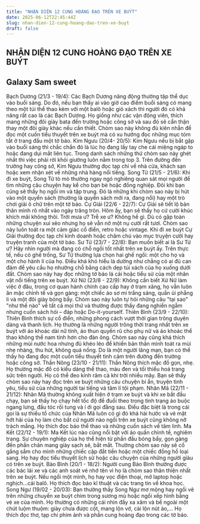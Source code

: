```yaml
---
title: "NHẬN DIỆN 12 CUNG HOÀNG ĐẠO TRÊN XE BUÝT"
date: 2025-06-12T22:45:44Z
slug: nhan-dien-12-cung-hoang-dao-tren-xe-buyt
draft: false
---
```


## NHẬN DIỆN 12 CUNG HOÀNG ĐẠO TRÊN XE BUÝT

## Galaxy Sam sweet

Bạch Dương (21/3 - 19/4):
Các Bạch Dương năng động thường tập thể dục vào buổi sáng. Do đó, nếu bạn thấy ai vào giờ cao điểm buổi sáng có mang theo một túi thể thao kèm với một balô hoặc giỏ xách thì người đó có khả năng rất cao là các Bạch Dương.
Họ giống như các vận động viên, thích mang những đôi giày bata đến trường hoặc công sở và sau đó sẽ cẩn thận thay một đôi giày khác nếu cần thiết.
Chòm sao này không đủ kiên nhẫn để đọc một cuốn tiểu thuyết trên xe buýt mà có xu hướng đọc những mục tóm tắt ở trang đầu một tờ báo.
Kim Ngưu (20/4- 20/5):
Kim Ngưu nếu bị bắt gặp vào buổi sáng thì chắc chắn đó là lúc họ đang lấy tay che cái miệng ngáp to hoặc đang dụi mắt liên tục.
Trong danh sách những thứ chòm sao này ghét nhất thì việc phải rời khỏi giường luôn nằm trong top 3.
Trên đường đến trường hay công sở, Kim Ngưu thường đọc tạp chí về nhà cửa, khách sạn hoặc xem nhận xét về những nhà hàng nổi tiếng.
Song Tử (21/5 - 21/6):
Khi đi xe buýt, Song Tử tò mò thường ngay ngó nghiêng quan sát mọi người để tìm những câu chuyện hay kể cho bạn bè hoặc đồng nghiệp.
Đôi khi bạn cũng sẽ thấy họ ngồi im và tập trung.
Đó là những khi chòm sao này bị hút vào một quyển sách (thường là quyển sách mới ra, đang nổi) hay một trò chơi giải ô chữ trên một tờ báo.
Cự Giải (22/6 - 22/7):
Cự Giải sẽ tiết lộ bản thân mình rõ nhất vào ngày trăng tròn. Hôm ấy, bạn sẽ thấy họ cứ cười khúc khích mãi không thôi.
Trời mưa ư? Trễ xe ư? Không hề gì. Dù có gặp toàn những chuyện xui xẻo nhưng họ sẽ vẫn nở một nụ cười rất tươi.
Chòm sao này luôn toát ra một cảm giác cổ điển, retro hoặc vintage.
Khi đi xe buýt Cự Giải thường đọc tạp chí kinh doanh hoặc chăm chú vào mục truyện cười hay truyện tranh của một tờ báo.
Sư Tử (23/7 - 22/8):
Bạn muốn biết ai là Sư Tử ư? Hãy nhìn người mà đang có chỗ ngồi tốt nhất trên xe buýt ấy.
Trên thực tế, nếu có ghế trống, Sư Tử thường lựa chọn hai ghế ngồi: một cho họ và một cho hành lí của họ.
Điều khá khó hiểu là dường như chẳng có ai đủ can đảm để yêu cầu họ nhường chỗ bằng cách dẹp túi xách của họ xuống dưới đất.
Chòm sao này hay đọc những tờ báo lá cải hoặc tiểu sử của một nhân vật nổi tiếng trên xe buýt.
Xử Nữ (23/8 - 22/9):
Không cần biết Xử Nữ làm việc ở đâu, trong cơ quan hành chính cao cấp hay ở trạm xăng, họ vẫn luôn ăn mặc chỉnh tề và gọn gàng: một chiếc áo sơ mi trắng sáng, quần ủi phẳng li và một đôi giày bóng bẩy.
Chòm sao này luôn tự hỏi những câu "tại sao" "như thế nào" về tất cả mọi thứ và thường được thấy đang nghiền ngẫm nhưng cuốn sách hỏi – đáp hoặc Do-it-yourself.
Thiên Bình (23/9 - 22/10):
Thiên Bình thích sự cổ điển, những phong cách vượt thời gian trông duyên dáng và thanh lịch.
Họ thường là những người trông thời trang nhất trên xe buýt với áo khoác dài nữ tính, áo thun quyến rũ cho phụ nữ và áo khoác thể thao không thể nam tính hơn cho đàn ông.
Chòm sao này cũng khá thích những mùi nước hoa nhưng đủ khéo léo để khiến bản thân mình toát ra mùi nhẹ nhàng, thu hút, không quá nồng.
Do là một người lãng mạn, bạn có thể thấy họ đang đọc một cuốn tiểu thuyết tình cảm trên đường đến trường hoặc công sở.
Thần Nông (23/10 - 21/11):
Thần Nông thích mặc đồ gọn, nhẹ. Họ thường mặc đồ có kiểu dáng thể thao, màu đen và tối thiểu hoá trang sức trên người.
Họ có thể đeo kính râm cả khi trời nhiều mây. Bạn sẽ thấy chòm sao này hay đọc trên xe buýt những câu chuyện bí ẩn, truyện tình yêu, tiểu sử của những người tai tiếng và tâm lí tội phạm.
Nhân Mã (22/11 - 21/12):
Nhân Mã thường không xuất hiện ở trạm xe buýt và khi xe bắt đầu chạy, bạn sẽ thấy họ chạy hết tốc độ để đuổi theo trong tình trạng áo buộc ngang lưng, đầu tóc rối tung và í ới gọi đằng sau.
Điều đặc biệt là trong cái gọi là sự thiếu tổ chức của Nhân Mã luôn có gì đó khá hài hước và vẻ mặt hớt hải của họ làm cho bất cứ người nào ngồi trên xe buýt cũng không nỡ trách mắng.
Họ thích đọc báo thể thao và những cuốn sách về tâm linh.
Ma Kết (22/12 - 19/1):
Ma Kết lúc nào cũng nổi bật với áo quần chỉnh tề, nghiêm trang.
Sự chuyên nghiệp của họ thể hiện từ phần đầu bóng bẩy, gọn gàng đến phần chân mang giày sạch sẽ, bắt mắt.
Thường chòm sao này sẽ cố gắng sắm cho mình những chiếc cặp đắt tiền hoặc một chiếc đồng hồ loại sang.
Họ hay đọc tiểu thuyết lịch sử hoặc câu chuyện của những người giàu có trên xe buýt.
Bảo Bình (20/1 - 18/2):
Người cung Bảo Bình thường được các bác lái xe và các anh soát vé nhớ tên vì họ là chòm sao thân thiện nhất trên xe buýt.
Nếu ngồi một mình, họ hay vọc điện thoại, mở laptop hoặc nghịch…cái balô. Họ thích đọc báo kĩ thuật và các trang tin về khoa học.
Song Ngư (19/02 - 20/03):
Bạn thường thấy Song Ngư mơ mộng hay ngồi vẽ trên những chuyến xe buýt chìm trong sương mù hoặc ngồi xếp hình bằng vé xe của mình.
Họ thường có những cái nhìn đầy xa xăm và bề ngoài một chút luộm thuộm: giày chưa được cột, mang lộn vớ, cài lộn nút áo,…
Họ thích đọc thơ, tạp chí phim ảnh và phần cung hoàng đạo trong các tờ báo.